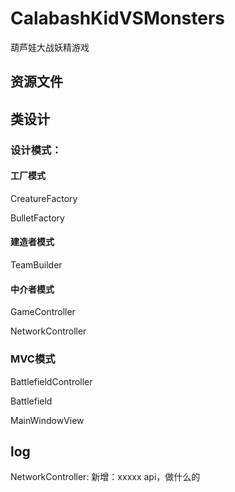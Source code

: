 # CalabashKidVSMonsters
葫芦娃大战妖精游戏

## 资源文件



## 类设计

### 设计模式：

#### 工厂模式

CreatureFactory

BulletFactory

#### 建造者模式

TeamBuilder

#### 中介者模式

GameController

NetworkController

### MVC模式

BattlefieldController

Battlefield

MainWindowView

## log
NetworkController:
新增：xxxxx api，做什么的

